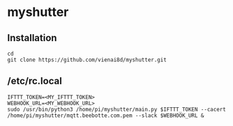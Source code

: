 # myshutter

## Installation

```
cd
git clone https://github.com/vienai8d/myshutter.git
```

## /etc/rc.local
```
IFTTT_TOKEN=<MY_IFTTT_TOKEN>
WEBHOOK_URL=<MY_WEBHOOK_URL>
sudo /usr/bin/python3 /home/pi/myshutter/main.py $IFTTT_TOKEN --cacert /home/pi/myshutter/mqtt.beebotte.com.pem --slack $WEBHOOK_URL &
```
